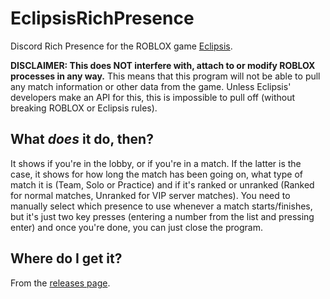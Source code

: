 # EclipsisRichPresence
Discord Rich Presence for the ROBLOX game [Eclipsis](https://www.roblox.com/games/632574862/Eclipsis).

**DISCLAIMER: This does NOT interfere with, attach to or modify ROBLOX processes in any way.** This means that this program will not be able to pull any match information or other data from the game. Unless Eclipsis' developers make an API for this, this is impossible to pull off (without breaking ROBLOX or Eclipsis rules).

## What _does_ it do, then?
It shows if you're in the lobby, or if you're in a match. If the latter is the case, it shows for how long the match has been going on, what type of match it is (Team, Solo or Practice) and if it's ranked or unranked (Ranked for normal matches, Unranked for VIP server matches). You need to manually select which presence to use whenever a match starts/finishes, but it's just two key presses (entering a number from the list and pressing enter) and once you're done, you can just close the program.

## Where do I get it?
From the [releases page](https://github.com/RubberDuckShobe/EclipsisRichPresence/releases/).
